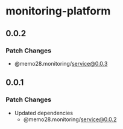 # monitoring-platform

## 0.0.2

### Patch Changes

- @memo28.monitoring/service@0.0.3

## 0.0.1

### Patch Changes

- Updated dependencies
  - @memo28.monitoring/service@0.0.2
